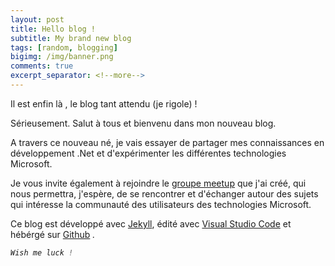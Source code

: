 ```yaml
---
layout: post
title: Hello blog !
subtitle: My brand new blog
tags: [random, blogging]
bigimg: /img/banner.png
comments: true
excerpt_separator: <!--more-->
---
```



Il est enfin là <!--more-->, le blog tant attendu (je rigole) !

Sérieusement. Salut à tous et bienvenu dans mon nouveau blog.  
<!--more-->

A travers ce nouveau né, je vais essayer de partager mes connaissances en développement .Net et d'expérimenter les différentes technologies Microsoft.  

Je vous invite également à rejoindre le [groupe meetup][meetup] que j'ai créé, qui nous permettra, j'espère, de se rencontrer et d'échanger autour des sujets qui intéresse la communauté des utilisateurs des technologies Microsoft.  


Ce blog est développé avec [Jekyll][jekyll], édité avec [Visual Studio Code][VsCode] et hébérgé sur [Github][pages] <i class="fa fa-github" aria-hidden="true"/>.

```cs
Wish me luck !
```
[pages]: https://pages.github.com/
[jekyll]: http://jekyllrb.com/
[meetup]: https://www.meetup.com/fr-FR/Microsoft-Technologies-User-Group/
[VsCode]: https://code.visualstudio.com/
